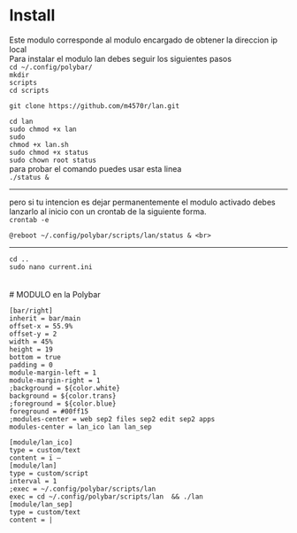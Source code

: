 # Install
Este modulo corresponde al modulo encargado de obtener la direccion ip local
<br>
Para instalar el modulo lan debes seguir los siguientes pasos <br>
<code>cd ~/.config/polybar/</code><br>
<code>mkdir scripts</code><br>
<code>cd scripts</code><br>

```
git clone https://github.com/m4570r/lan.git

```
<code>cd lan</code><br>
<code>sudo chmod +x lan</code><br>
<code>sudo chmod +x lan.sh</code><br>
<code>sudo chmod +x status</code><br>
<code>sudo chown root status</code><br>
para probar el comando puedes usar esta linea <br>
<code>./status &</code><br>
<hr>
pero si tu intencion es dejar permanentemente el modulo activado debes lanzarlo al inicio con un crontab de la siguiente forma.<br>
<code>crontab -e</code><br>

```
@reboot ~/.config/polybar/scripts/lan/status & <br>

```
<hr>
<code>cd ..</code><br>
<code>sudo nano current.ini</code><br>
<br><br>
# MODULO en la Polybar

```
[bar/right]
inherit = bar/main
offset-x = 55.9%
offset-y = 2
width = 45%
height = 19
bottom = true
padding = 0
module-margin-left = 1
module-margin-right = 1
;background = ${color.white}
background = ${color.trans}
;foreground = ${color.blue}
foreground = #00ff15
;modules-center = web sep2 files sep2 edit sep2 apps
modules-center = lan_ico lan lan_sep
```
```
[module/lan_ico] 
type = custom/text 
content = ï – 
[module/lan] 
type = custom/script 
interval = 1 
;exec = ~/.config/polybar/scripts/lan 
exec = cd ~/.config/polybar/scripts/lan  && ./lan 
[module/lan_sep] 
type = custom/text 
content = | 
```
